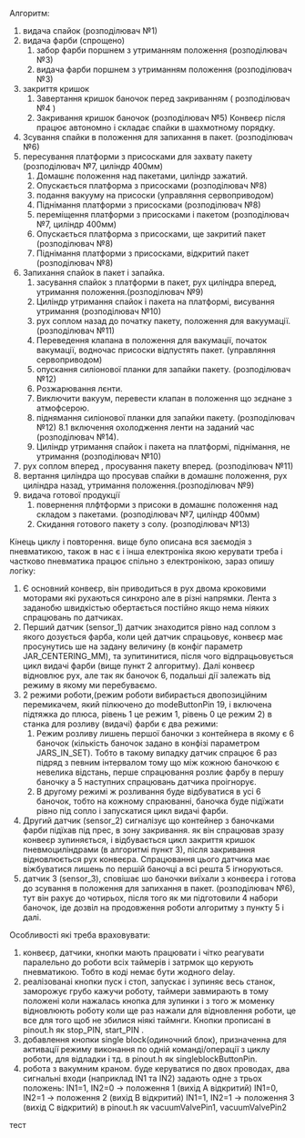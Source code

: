 Алгоритм:
1. видача спайок (розподілювач №1)
2. видача фарби (спрощено)
    1. забор фарби поршнем з утриманням положення (розподілювач №3)
    2. видача фарби поршнем з утриманням положення (розподілювач №3)
3. закриття кришок
	1. Завертання кришок баночок перед закриванням ( розподілювач №4 )
	2. Закривання кришок баночок (розподілювач №5)
Конвеєр після працює автономно і складає спайки в шахмотному порядку.
4. Зсування спайки в положення для запихання в пакет. (розподілювач №6)
5. пересування платформи з присосками для захвату пакету (розподілювач №7, циліндр 400мм)
	1. Домашнє положення над пакетами, циліндр зажатий.
	2. Опускається платформа  з присосками (розподілювач №8)
	3. подання вакууму на присоски (управляння сервоприводом)
	4. Піднімання платформи  з присосками (розподілювач №8)
	5. переміщення платформи з присосками і пакетом (розподілювач №7, циліндр 400мм)
	6. Опускається платформа  з присосками, ще закритий пакет (розподілювач №8)
	7. Піднімання платформи  з присосками, відкритий пакет (розподілювач №8)
6. Запихання спайок в пакет і запайка.
	1. засування спайок з платформи в пакет, рух циліндра вперед, утримання положення.(розподілювач №9)
 	2. Циліндр утримання спайок і пакета на платформі, висування утримання (розподілювач №10)
	3. рух соплом назад до початку пакету, положення для вакуумації. (розподілювач №11)
	4. Переведення клапана в положення для вакумації, початок вакумації, водночас присоски відпустять пакет. (управляння сервоприводом)
	5. опускання силіонової планки для запайки пакету. (розподілювач №12)
	6. Розжарювання лєнти.
	7. Виключити вакуум, перевести клапан в положення що зєднане з атмофсерою.
	8. піднямання силіонової планки для запайки пакету. (розподілювач №12)
		8.1 включення охолодження ленти на заданий час (розподілювач №14).
 	9. Циліндр утримання спайок і пакета на платформі, піднімання, не утримання (розподілювач №10)
10. рух соплом вперед , просування пакету вперед. (розподілювач №11)
11. вертання циліндра що просував спайки в домашнє положення, рух циліндра назад, утримання положення.(розподілювач №9)
7. видача готової продукції
 	1. повернення плфтформи з присоки в домашнє положення над складом з пакетами. (розподілювач №7, циліндр 400мм)
	2. Скидання готового пакету з солу. (розподілювач №13)

Кінець циклу і повторення.
вище було описана вся заємодія з пневматикою, також в нас є і інша електроніка якою керувати треба і частково пневматика працює спільно з електронікою, зараз опишу логіку:
1. Є основний конвеєр, він приводиться в рух двома кроковими моторами які рухаються синхроно але в різні напрямки. Лента з заданобю швидкістью обертається постійно якщо нема ніяких спрацювань по датчиках.
2. Перший датчик (sensor_1) датчик знаходится рівно над соплом з якого дозується фарба, коли цей датчик спрацьовує, конвеєр має просунутись ше на задану величину (в конфіг параметр JAR_CENTERING_MM), та зупитинитися, після чого відпрацьовується цикл видачі фарби (вище пункт 2 алгоритму). Далі конвеєр відновлює рух, але так як баночок 6, подальші дії залежать від режиму в якому ми перебуваємо.
3. 2 режими роботи,(режим роботи вибирається двопозиційним перемикачем, який пілкючено до modeButtonPin 19, і включена підтяжка до плюса, рівень 1 це режим 1, рівень 0 це режим 2) в станка для розливу (видачі) фарби є два режими:
	1. Режим розливу лишень першої баночки з контейнера в якому є 6 баночок (кількість баночок задано в конфізі параметром JARS_IN_SET). Тобто в такому випадку датчик спрацює 6 раз підряд з певним інтервалом тому що між кожною баночкою є невелика відстань, перше спрацювання розлиє фарбу в першу баночку а 5 наступних спрацювань датчика проігнорує.
	2. В другому режимі ж розливання буде відбуватися в усі 6 баночок, тобто на кожному спраюванні, баночка буде підїжати рівно під сопло і запускатися цикл видачі фарби.
4. Другий датчик (sensor_2) сигналізує що контейнер з баночками фарби підїхав під прес, в зону закривання. як він спрацював зразу конвеєр зупиняється, і відбувається цикл закриття кришок пневмоциліндрами (в алгоритмі пункт 3), після закривання відновлюється рух конвеєра. Спрацювання цього датчика має віжбуватися лишень по першій баночці а всі решта 5  ігноруються.
5. датчик 3 (sensor_3), сповішає шо баночки виїхали з конвеєра і готова до зсування в положення для запихання в пакет. (розподілювач №6), тут він рахує до чотирьох, після того як ми підготовили 4 набори баночок, іде дозвіл на продовження роботи алгоритму з пункту 5 і далі.

Особливості які треба враховувати:
1. конвеєр, датчики, кнопки мають працювати і чітко реагувати паралельно до роботи всіх таймерів і затрмок що керують пневматикою. Тобто в коді немає бути жодного delay.
2. реалізованаі кнопки пуск і стоп, запускає і зупиняє весь станок, заморожує грубо кажучи роботу, таймери завмирають в тому положені коли нажалась кнопка для  зупинки і з того ж моменку відновлюють роботу коли ще раз нажали для відновлення роботи, це все для того щоб не збилися ніякі таймнги. Кнопки прописані в pinout.h як stop_PIN, start_PIN .
3. добавлення кнопки single block(одиночний блок), призначенна для активації режиму виконання по одній команді/операції з циклу роботи, для відладки і тд. в pinout.h як singleblockButtonPin.
4. робота з вакумним краном. буде керуватися по двох проводах,  два сигнальні входи (наприклад IN1 та IN2) задають одне з трьох положень:
IN1=1, IN2=0 → положення 1 (вихід A відкритий)
IN1=0, IN2=1 → положення 2 (вихід B відкритий)
IN1=1, IN2=1 → положення 3 (вихід C відкритий)
в pinout.h як vacuumValvePin1, vacuumValvePin2

тест
